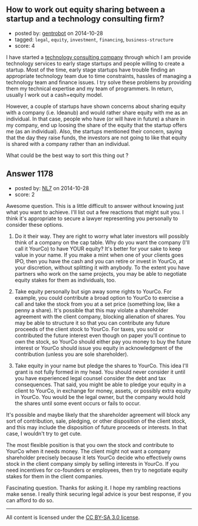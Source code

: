 ## How to work out equity sharing between a startup and a technology consulting firm?

- posted by: [gentrobot](https://stackexchange.com/users/1066167/gentrobot) on 2014-10-28
- tagged: `legal`, `equity`, `investment`, `financing`, `business-structure`
- score: 4

I have started a [technology consulting company](http://ideanub.com) through which I am provide technology services to early stage startups and people willing to create a startup. Most of the time, early stage startups have trouble finding an appropriate technology team due to time constraints, hassles of managing a technology team and finance issues. I try solve these problems by providing them my technical expertise and my team of programmers. In return, usually I work out a cash+equity model. 

However, a couple of startups have shown concerns about sharing equity with a company (i.e. Ideanub) and would rather share equity with me as an individual. In that case, people who have (or will have in future) a share in my company, end up loosing the share of the equity that the startup offers me (as an individual). Also, the startups mentioned their concern, saying that the day they raise funds, the investors are not going to like that equity is shared with a company rather than an individual.

What could be the best way to sort this thing out ? 


## Answer 1178

- posted by: [NL7](https://stackexchange.com/users/4221898/nl7) on 2014-10-28
- score: 2

Awesome question.  This is a little difficult to answer without knowing just what you want to achieve.  I'll list out a few reactions that might suit you.  I think it's appropriate to secure a lawyer representing you personally to consider these options.

1. Do it their way.  They are right to worry what later investors will possibly think of a company on the cap table.  Why do you want the company (I'll call it YourCo) to have YOUR equity?  It's better for your sake to keep value in your name.  If you make a mint when one of your clients goes IPO, then you have the cash and you can retire or invest in YourCo, at your discretion, without splitting it with anybody.  To the extent you have partners who work on the same projects, you may be able to negotiate equity stakes for them as individuals, too.

2. Take equity personally but sign away some rights to YourCo.  For example, you could contribute a broad option to YourCo to exercise a call and take the stock from you at a set price (something low, like a penny a share).  It's possible that this may violate a shareholder agreement with the client company, blocking alienation of shares.  You may be able to structure it so that you can contribute any future proceeds of the client stock to YourCo.  For taxes, you sold or contributed the future interest even though on paper you'll continue to own the stock, so YourCo should either pay you money to buy the future interest or YourCo should issue you equity in acknowledgment of the contribution (unless you are sole shareholder).

3.  Take equity in your name but pledge the shares to YourCo.  This idea I'll grant is not fully formed in my head.  You should never consider it until you have experienced legal counsel consider the debt and tax consequences.  That said, you might be able to pledge your equity in a client to YourCo, in exchange for money, assets, or possibly extra equity in YourCo.  You would be the legal owner, but the company would hold the shares until some event occurs or fails to occur.

It's possible and maybe likely that the shareholder agreement will block any sort of contribution, sale, pledging, or other disposition of the client stock, and this may include the disposition of future proceeds or interests.  In that case, I wouldn't try to get cute.

The most flexible position is that you own the stock and contribute to YourCo when it needs money.  The client might not want a company shareholder precisely because it lets YourCo decide who effectively owns stock in the client company simply by selling interests in YourCo.  If you need incentives for co-founders or employees, then try to negotiate equity stakes for them in the client companies.

Fascinating question.  Thanks for asking it.  I hope my rambling reactions make sense.  I really think securing legal advice is your best response, if you can afford to do so.



---

All content is licensed under the [CC BY-SA 3.0 license](https://creativecommons.org/licenses/by-sa/3.0/).
